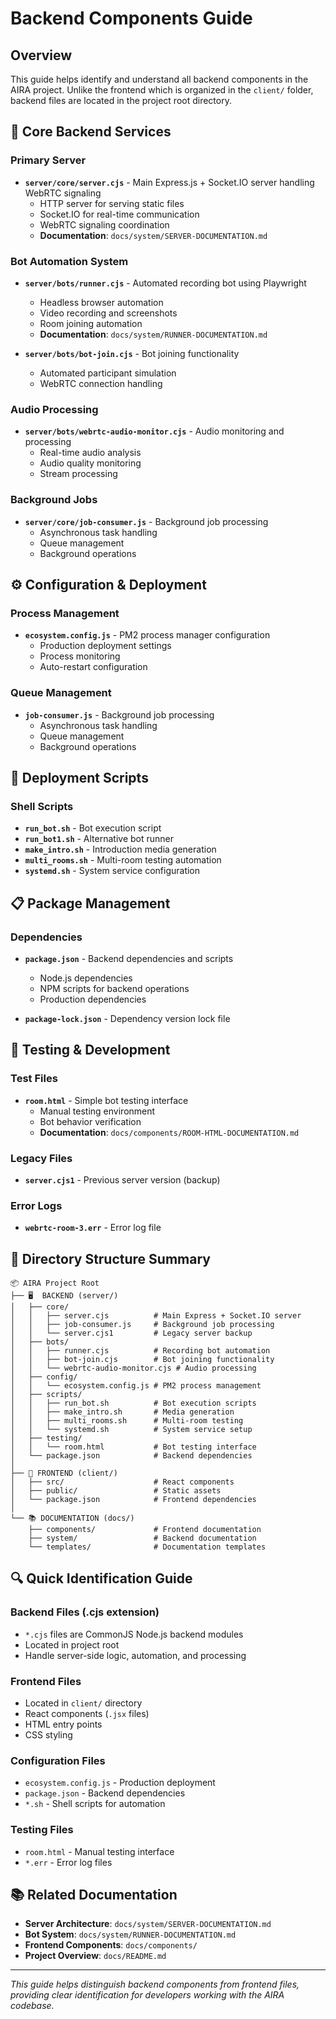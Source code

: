 # Backend Components Guide

## Overview

This guide helps identify and understand all backend components in the AIRA project. Unlike the frontend which is organized in the `client/` folder, backend files are located in the project root directory.

## 🔧 Core Backend Services

### Primary Server

- **`server/core/server.cjs`** - Main Express.js + Socket.IO server handling WebRTC signaling
  - HTTP server for serving static files
  - Socket.IO for real-time communication
  - WebRTC signaling coordination
  - **Documentation**: `docs/system/SERVER-DOCUMENTATION.md`

### Bot Automation System

- **`server/bots/runner.cjs`** - Automated recording bot using Playwright

  - Headless browser automation
  - Video recording and screenshots
  - Room joining automation
  - **Documentation**: `docs/system/RUNNER-DOCUMENTATION.md`

- **`server/bots/bot-join.cjs`** - Bot joining functionality
  - Automated participant simulation
  - WebRTC connection handling

### Audio Processing

- **`server/bots/webrtc-audio-monitor.cjs`** - Audio monitoring and processing
  - Real-time audio analysis
  - Audio quality monitoring
  - Stream processing

### Background Jobs

- **`server/core/job-consumer.js`** - Background job processing
  - Asynchronous task handling
  - Queue management
  - Background operations

## ⚙️ Configuration & Deployment

### Process Management

- **`ecosystem.config.js`** - PM2 process manager configuration
  - Production deployment settings
  - Process monitoring
  - Auto-restart configuration

### Queue Management

- **`job-consumer.js`** - Background job processing
  - Asynchronous task handling
  - Queue management
  - Background operations

## 🚀 Deployment Scripts

### Shell Scripts

- **`run_bot.sh`** - Bot execution script
- **`run_bot1.sh`** - Alternative bot runner
- **`make_intro.sh`** - Introduction media generation
- **`multi_rooms.sh`** - Multi-room testing automation
- **`systemd.sh`** - System service configuration

## 📋 Package Management

### Dependencies

- **`package.json`** - Backend dependencies and scripts

  - Node.js dependencies
  - NPM scripts for backend operations
  - Production dependencies

- **`package-lock.json`** - Dependency version lock file

## 🧪 Testing & Development

### Test Files

- **`room.html`** - Simple bot testing interface
  - Manual testing environment
  - Bot behavior verification
  - **Documentation**: `docs/components/ROOM-HTML-DOCUMENTATION.md`

### Legacy Files

- **`server.cjs1`** - Previous server version (backup)

### Error Logs

- **`webrtc-room-3.err`** - Error log file

## 📁 Directory Structure Summary

```
📦 AIRA Project Root
├── 🖥️  BACKEND (server/)
│   ├── core/
│   │   ├── server.cjs          # Main Express + Socket.IO server
│   │   ├── job-consumer.js     # Background job processing
│   │   └── server.cjs1         # Legacy server backup
│   ├── bots/
│   │   ├── runner.cjs          # Recording bot automation
│   │   ├── bot-join.cjs        # Bot joining functionality
│   │   └── webrtc-audio-monitor.cjs # Audio processing
│   ├── config/
│   │   └── ecosystem.config.js # PM2 process management
│   ├── scripts/
│   │   ├── run_bot.sh          # Bot execution scripts
│   │   ├── make_intro.sh       # Media generation
│   │   ├── multi_rooms.sh      # Multi-room testing
│   │   └── systemd.sh          # System service setup
│   ├── testing/
│   │   └── room.html           # Bot testing interface
│   └── package.json            # Backend dependencies
│
├── 🎨 FRONTEND (client/)
│   ├── src/                    # React components
│   ├── public/                 # Static assets
│   └── package.json            # Frontend dependencies
│
└── 📚 DOCUMENTATION (docs/)
    ├── components/             # Frontend documentation
    ├── system/                 # Backend documentation
    └── templates/              # Documentation templates
```

## 🔍 Quick Identification Guide

### Backend Files (.cjs extension)

- `*.cjs` files are CommonJS Node.js backend modules
- Located in project root
- Handle server-side logic, automation, and processing

### Frontend Files

- Located in `client/` directory
- React components (`.jsx` files)
- HTML entry points
- CSS styling

### Configuration Files

- `ecosystem.config.js` - Production deployment
- `package.json` - Backend dependencies
- `*.sh` - Shell scripts for automation

### Testing Files

- `room.html` - Manual testing interface
- `*.err` - Error log files

## 📚 Related Documentation

- **Server Architecture**: `docs/system/SERVER-DOCUMENTATION.md`
- **Bot System**: `docs/system/RUNNER-DOCUMENTATION.md`
- **Frontend Components**: `docs/components/`
- **Project Overview**: `docs/README.md`

---

_This guide helps distinguish backend components from frontend files, providing clear identification for developers working with the AIRA codebase._
